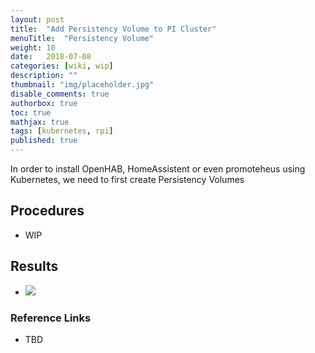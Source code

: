 ```yaml
---
layout: post
title:  "Add Persistency Volume to PI Cluster"
menuTitle:  "Persistency Volume"
weight: 10
date:   2018-07-08
categories: [wiki, wip]
description: ""
thumbnail: "img/placeholder.jpg"
disable_comments: true
authorbox: true
toc: true
mathjax: true
tags: [kubernetes, rpi]
published: true
---
```


In order to install OpenHAB, HomeAssistent or even promoteheus using Kubernetes, we need to first create Persistency Volumes

<!--more-->

## Procedures

- WIP

## Results

- ![](/images/kubernetes/cluster2_volumes.png)

### Reference Links

- TBD

